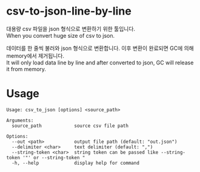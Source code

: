 # csv-to-json-line-by-line
대용량 csv 파일을 json 형식으로 변환하기 위한 툴입니다.  
When you convert huge size of csv to json.

데이터를 한 줄씩 불러와 json 형식으로 변환합니다. 이후 변환이 완료되면 GC에 의해 memory에서 제거됩니다.  
It will only load data line by line and after converted to json, GC will release it from memory.

# Usage
```
Usage: csv_to_json [options] <source_path>

Arguments:
  source_path            source csv file path

Options:
  --out <path>           output file path (default: "out.json")
  --delimiter <char>     text delimiter (default: ",")
  --string-token <char>  string token can be passed like --string-token '"' or --string-token "
  -h, --help             display help for command
```
